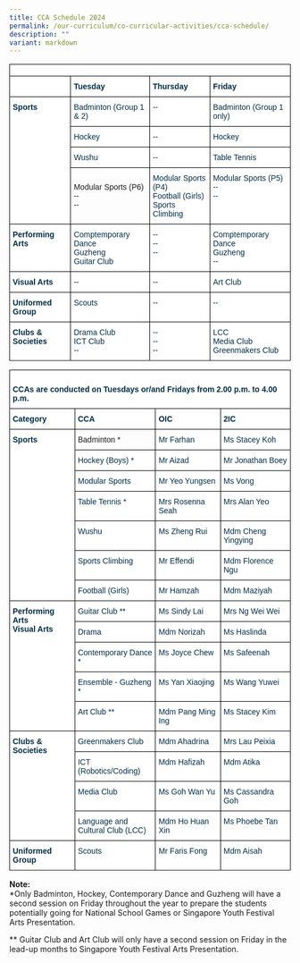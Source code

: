 ```yaml
---
title: CCA Schedule 2024
permalink: /our-curriculum/co-curricular-activities/cca-schedule/
description: ""
variant: markdown
---
```

<style type="text/css">
.tg  {border-collapse:collapse;border-spacing:0;}
.tg td{border-color:black;border-style:solid;border-width:1px;font-family:Arial, sans-serif;font-size:14px;
  overflow:hidden;padding:10px 5px;word-break:normal;}
.tg th{border-color:black;border-style:solid;border-width:1px;font-family:Arial, sans-serif;font-size:14px;
  font-weight:normal;overflow:hidden;padding:10px 5px;word-break:normal;}
.tg .tg-dzgf{background-color:#FFF;color:#002D46;font-weight:bold;text-align:center;vertical-align:top}
.tg .tg-h1v5{background-color:#FFF;color:#002D46;font-weight:bold;text-align:left;vertical-align:top}
.tg .tg-ilyo{background-color:#FFF;color:#002D46;text-align:center;vertical-align:top}
.tg .tg-vd2a{background-color:#FFF;color:#002D46;text-align:left;vertical-align:top}

</style>
<table class="tg">
<thead>
   <tr><td class="tg-h1v5" colspan="4">
	</td>
		</tr><tr>
	  <th class="tg-h1v5"></th>
	  <th class="tg-h1v5">Tuesday</th>
	  <th class="tg-h1v5">Thursday</th>
    <th class="tg-h1v5">Friday</th>
  </tr>
</thead>
<tbody>
	  <tr><td class="tg-h1v5" rowspan="4">Sports</td>
    <td class="tg-vd2a">Badminton (Group 1 &amp; 2)</td>
    <td class="tg-vd2a">--</td>
    <td class="tg-vd2a">Badminton (Group 1 only)</td>
  </tr>
  <tr>
    <td class="tg-vd2a">Hockey</td>
    <td class="tg-vd2a">--</td>
    <td class="tg-vd2a">Hockey</td>
  </tr>
  <tr>
    <td class="tg-vd2a">Wushu</td>
    <td class="tg-vd2a">--</td>
    <td class="tg-vd2a">Table Tennis</td>
  </tr>
  <tr>
    <td class="tg-vd4a">Modular Sports (P6)<br>--<br>--</td>
    <td class="tg-vd2a">Modular Sports (P4)<br>Football (Girls)<br>Sports Climbing</td>
    <td class="tg-vd2a">Modular Sports (P5)<br>--<br>--</td>
 </tr>
  <tr>
    <td class="tg-h1v5" rowspan="1">Performing Arts</td>
    <td class="tg-vd2a">Comptemporary Dance<br>Guzheng<br>Guitar Club</td>
    <td class="tg-vd2a">--<br>--<br>--</td>
    <td class="tg-vd2a">Comptemporary Dance<br>Guzheng<br>--</td>
  </tr>
  <tr>
		<td class="tg-h1v5" rowspan="1">Visual Arts</td>
    <td class="tg-vd2a">--</td>
    <td class="tg-vd2a">--</td>
    <td class="tg-vd2a">Art Club</td>
  </tr>
  <tr>
		<td class="tg-h1v5" rowspan="1">Uniformed Group</td>
    <td class="tg-vd2a">Scouts</td>
    <td class="tg-vd2a">--</td>
    <td class="tg-vd2a">--</td>
  </tr>
  <tr>
		<td class="tg-h1v5" rowspan="1">Clubs &amp; Societies</td>
    <td class="tg-vd2a">Drama Club<br>ICT Club<br>--</td>
    <td class="tg-vd2a">--<br>--<br>--</td>
    <td class="tg-vd2a">LCC<br>Media Club<br>Greenmakers Club</td>
  </tr><tr>
</tr></tbody>
</table>

<style type="text/css">
.tg  {border-collapse:collapse;border-spacing:0;}
.tg td{border-color:black;border-style:solid;border-width:1px;font-family:Arial, sans-serif;font-size:14px;
  overflow:hidden;padding:10px 5px;word-break:normal;}
.tg th{border-color:black;border-style:solid;border-width:1px;font-family:Arial, sans-serif;font-size:14px;
  font-weight:normal;overflow:hidden;padding:10px 5px;word-break:normal;}
.tg .tg-dzgf{background-color:#FFF;color:#002D46;font-weight:bold;text-align:center;vertical-align:top}
.tg .tg-h1v5{background-color:#FFF;color:#002D46;font-weight:bold;text-align:left;vertical-align:top}
.tg .tg-ilyo{background-color:#FFF;color:#002D46;text-align:center;vertical-align:top}
.tg .tg-vd2a{background-color:#FFF;color:#002D46;text-align:left;vertical-align:top}

</style>
<table class="tg">
<thead>
   <tr><td class="tg-h1v5" colspan="4"><br>CCAs are conducted on Tuesdays or/and Fridays from 2.00 p.m. to 4.00 p.m.
	</td>
		</tr><tr>
	  <th class="tg-h1v5">Category</th>
    <th class="tg-h1v5">CCA</th>
    <th class="tg-h1v5">OIC</th>
    <th class="tg-h1v5">2IC</th>
  </tr>
</thead>
<tbody>
  <tr>
    <td class="tg-h1v5" rowspan="7">Sports</td>
    <td class="tg-">Badminton *</td>
    <td class="tg-vd2a">Mr Farhan</td>
    <td class="tg-vd2a">Ms Stacey Koh</td>
  </tr>
  <tr>
    <td class="tg-vd2a">Hockey (Boys) *</td>
    <td class="tg-vd2a">Mr Aizad</td>
    <td class="tg-vd2a">Mr Jonathan Boey</td>
  </tr>
  <tr>
    <td class="tg-vd2a">Modular Sports</td>
    <td class="tg-vd2a">Mr Yeo Yungsen</td>
    <td class="tg-vd2a">Ms Vong</td>
  </tr>
  <tr>
    <td class="tg-vd2a">Table Tennis *</td>
    <td class="tg-vd2a">Mrs Rosenna Seah</td>
    <td class="tg-vd2a">Mrs Alan Yeo</td>
  </tr>
  <tr>
    <td class="tg-vd2a">Wushu</td>
    <td class="tg-vd2a">Ms Zheng Rui</td>
    <td class="tg-vd2a">Mdm Cheng Yingying</td>
	</tr>
  <tr>
    <td class="tg-vd2a">Sports Climbing</td>
    <td class="tg-vd2a">Mr Effendi</td>
    <td class="tg-vd2a">Mdm Florence Ngu</td>
	</tr>
  <tr>
    <td class="tg-vd2a">Football (Girls)</td>
    <td class="tg-vd2a">Mr Hamzah</td>
    <td class="tg-vd2a">Mdm Maziyah</td>
  </tr>
  <tr>
    <td class="tg-h1v5" rowspan="5">Performing Arts<br>Visual Arts</td>
    <td class="tg-vd2a">Guitar Club **</td>
    <td class="tg-vd2a">Ms Sindy Lai</td>
    <td class="tg-vd2a">Mrs Ng Wei Wei</td>
  </tr>
  <tr>
    <td class="tg-vd2a">Drama</td>
    <td class="tg-vd2a">Mdm Norizah</td>
    <td class="tg-vd2a">Ms Haslinda</td>
  </tr>
  <tr>
    <td class="tg-vd2a">Contemporary Dance *</td>
    <td class="tg-vd2a">Ms Joyce Chew</td>
    <td class="tg-vd2a">Ms Safeenah</td>
  </tr>
  <tr>
    <td class="tg-vd2a">Ensemble - Guzheng *</td>
    <td class="tg-vd2a">Ms Yan Xiaojing</td>
    <td class="tg-vd2a">Ms Wang Yuwei</td>
  </tr>
  <tr>
    <td class="tg-vd2a">Art Club **</td>
    <td class="tg-vd2a">Mdm Pang Ming Ing</td>
    <td class="tg-vd2a">Ms Stacey Kim</td>
  </tr>
  <tr>
    <td class="tg-h1v5" rowspan="4">Clubs &amp; Societies</td>
    <td class="tg-vd2a">Greenmakers Club</td>
    <td class="tg-vd2a">Mdm Ahadrina</td>
    <td class="tg-vd2a">Mrs Lau Peixia</td>
  </tr>
  <tr>
    <td class="tg-vd2a">ICT (Robotics/Coding)</td>
    <td class="tg-vd2a">Mdm Hafizah</td>
    <td class="tg-vd2a">Mdm Atika</td>
  </tr>
  <tr>
    <td class="tg-vd2a">Media Club</td>
    <td class="tg-vd2a">Ms Goh Wan Yu</td>
    <td class="tg-vd2a">Ms Cassandra Goh</td>
  </tr>
  <tr>
    <td class="tg-vd2a">Language and<br>Cultural Club (LCC)</td>
    <td class="tg-vd2a">Mdm Ho Huan Xin</td>
    <td class="tg-vd2a">Ms Phoebe Tan</td>
  </tr>
  <tr>
    <td class="tg-h1v5">Uniformed Group</td>
    <td class="tg-vd2a">Scouts</td>
    <td class="tg-vd2a">Mr Faris Fong</td>
    <td class="tg-vd2a">Mdm Aisah</td>
  </tr><tr>
</tr></tbody>
</table>

**Note:**  
*Only Badminton, Hockey, Contemporary Dance and Guzheng will have a second session on Friday throughout the year to prepare the students potentially going for National School Games or Singapore Youth Festival Arts Presentation.

** Guitar Club and Art Club will only have a second session on Friday in the lead-up months to Singapore Youth Festival Arts Presentation.